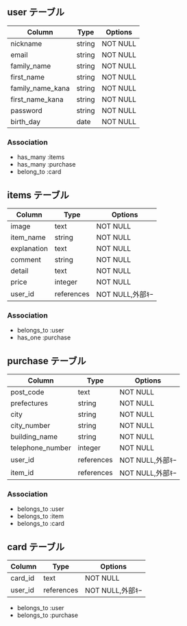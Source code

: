 ## user テーブル

| Column              | Type       | Options                              |
| ------------------  | ---------- | ------------------------------       |
| nickname            | string     | NOT NULL                             |
| email               | string     | NOT NULL                             |
| family_name         | string     | NOT NULL                             |
| first_name          | string     | NOT NULL                             |
| family_name_kana    | string     | NOT NULL                             |
| first_name_kana     | string     | NOT NULL                             |
| password            | string     | NOT NULL                             |
| birth_day           | date       | NOT NULL                             |

### Association

- has_many :items
- has_many :purchase
- belong_to :card


## items テーブル

| Column       | Type       | Options                              |
| ------       | ---------- | ------------------------------       |
| image        | text       | NOT NULL                             |
| item_name    | string     | NOT NULL                             |
| explanation  | text       | NOT NULL                             |
| comment      | string     | NOT NULL                             |
| detail       | text       | NOT NULL                             |
| price        | integer    | NOT NULL                             |
| user_id      | references | NOT NULL,外部ｷｰ                       |

### Association

- belongs_to :user
- has_one :purchase


## purchase テーブル

| Column           | Type       | Options                              |
| ----------       | ---------- | ------------------------------       |
| post_code        | text       | NOT NULL                             |
| prefectures      | string     | NOT NULL                             |
| city             | string     | NOT NULL                             |
| city_number      | string     | NOT NULL                             |
| building_name    | string     | NOT NULL                             |
| telephone_number | integer    | NOT NULL                             |
| user_id          | references | NOT NULL,外部ｷｰ                       |
| item_id          | references | NOT NULL,外部ｷｰ                       |

### Association

- belongs_to :user
- belongs_to :item
- belongs_to :card

## card テーブル
| Column           | Type       | Options                                    |
| ----------       | ---------- | -----------------------------------------  |
| card_id          | text       | NOT NULL                                   |
| user_id          | references | NOT NULL,外部ｷｰ                             |

- belongs_to :user
- belongs_to :purchase